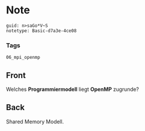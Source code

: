 # Note
```
guid: n>saGo*V~S
notetype: Basic-d7a3e-4ce08
```

### Tags
```
06_mpi_openmp
```

## Front
Welches <b>Programmiermodell</b> liegt <b>OpenMP</b> zugrunde?

## Back
Shared Memory Modell.
